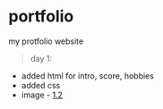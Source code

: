 # portfolio
my protfolio website

>day 1:
- added html for intro, score, hobbies
- added css
- image - [1.2](/progressImages/day1.png)